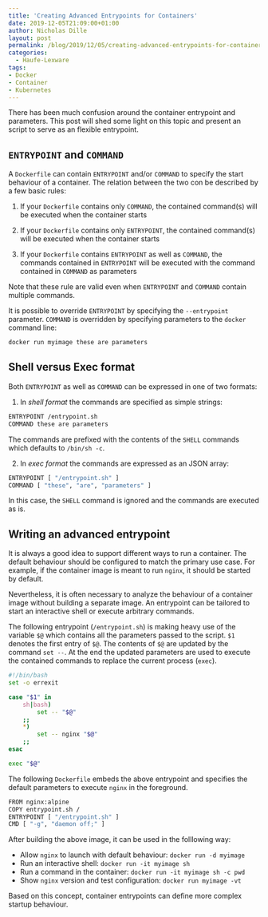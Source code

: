 ```yaml
---
title: 'Creating Advanced Entrypoints for Containers'
date: 2019-12-05T21:09:00+01:00
author: Nicholas Dille
layout: post
permalink: /blog/2019/12/05/creating-advanced-entrypoints-for-containers/
categories:
  - Haufe-Lexware
tags:
- Docker
- Container
- Kubernetes
---
```

There has been much confusion around the container entrypoint and parameters. This post will shed some light on this topic and present an script to serve as an flexible entrypoint.

<!--more-->

## `ENTRYPOINT` and `COMMAND`

A `Dockerfile` can contain `ENTRYPOINT` and/or `COMMAND` to specify the start behaviour of a container. The relation between the two con be described by a few basic rules:

1. If your `Dockerfile` contains only `COMMAND`, the contained command(s) will be executed when the container starts

1. If your `Dockerfile` contains only `ENTRYPOINT`, the contained command(s) will be executed when the container starts

1. If your `Dockerfile` contains `ENTRYPOINT` as well as `COMMAND`, the commands contained in `ENTRYPOINT` will be executed with the command contained in `COMMAND` as parameters

Note that these rule are valid even when `ENTRYPOINT` and `COMMAND` contain multiple commands.

It is possible to override `ENTRYPOINT` by specifying the `--entrypoint` parameter. `COMMAND` is overridden by specifying parameters to the `docker` command line:

```bash
docker run myimage these are parameters
```

## Shell versus Exec format

Both `ENTRYPOINT` as well as `COMMAND` can be expressed in one of two formats:

1. In *shell format* the commands are specified as simple strings:

  ```bash
  ENTRYPOINT /entrypoint.sh
  COMMAND these are parameters
  ```

  The commands are prefixed with the contents of the `SHELL` commands which defaults to `/bin/sh -c`.

2. In *exec format* the commands are expressed as an JSON array:

  ```bash
  ENTRYPOINT [ "/entrypoint.sh" ]
  COMMAND [ "these", "are", "parameters" ]
  ```

  In this case, the `SHELL` command is ignored and the commands are executed as is.

## Writing an advanced entrypoint

It is always a good idea to support different ways to run a container. The default behaviour should be configured to match the primary use case. For example, if the container image is meant to run `nginx`, it should be started by default.

Nevertheless, it is often necessary to analyze the behaviour of a container image without building a separate image. An entrypoint can be tailored to start an interactive shell or execute arbitrary commands.

The following entrypoint (`/entrypoint.sh`) is making heavy use of the variable `$@` which contains all the parameters passed to the script. `$1` denotes the first entry of `$@`. The contents of `$@` are updated by the command `set --`. At the end the updated parameters are used to execute the contained commands to replace the current process (`exec`).

```bash
#!/bin/bash
set -o errexit

case "$1" in
    sh|bash)
        set -- "$@"
    ;;
    *)
        set -- nginx "$@"
    ;;
esac

exec "$@"
```

The following `Dockerfile` embeds the above entrypoint and specifies the default parameters to execute `nginx` in the foreground.

```bash
FROM nginx:alpine
COPY entrypoint.sh /
ENTRYPOINT [ "/entrypoint.sh" ]
CMD [ "-g", "daemon off;" ]
```

After building the above image, it can be used in the folllowing way:

- Allow `nginx` to launch with default behaviour: `docker run -d myimage`
- Run an interactive shell: `docker run -it myimage sh`
- Run a command in the container: `docker run -it myimage sh -c pwd`
- Show `nginx` version and test configuration: `docker run myimage -vt`

Based on this concept, container entrypoints can define more complex startup behaviour.